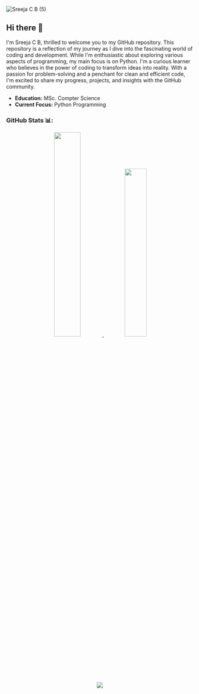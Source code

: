 
![Sreeja C B (5)](https://github.com/sreejacb/sreejacb/assets/101924446/43afb301-bd68-4339-8021-bb95b5fca454)


## Hi there 👋

I'm Sreeja C B, thrilled to welcome you to my GitHub repository. This repository is a reflection of my journey as I dive into the fascinating world of coding and development. While I'm enthusiastic about exploring various aspects of programming, my main focus is on Python.
I'm a curious learner who believes in the power of coding to transform ideas into reality. With a passion for problem-solving and a penchant for clean and efficient code, I'm excited to share my progress, projects, and insights with the GitHub community.

- **Education:** MSc. Compter Science 
- **Current Focus:** Python Programming

### GitHub Stats 📊:


<div align="center" >
<a  href="https://github.com/mkswagger">

<img src="https://github-readme-stats.vercel.app/api?username=sreejacb&include_all_commits=true&count_private=true&show_icons=true&line_height=20&title_color=7A7ADB&icon_color=2234AE&text_color=D3D3D3&bg_color=0,000000,130F40" width="37.5%">
<img src="https://github-readme-streak-stats.herokuapp.com/?user=sreejacb&theme=dark"  width="34%">
</a>




[![](https://visitcount.itsvg.in/api?id=sreejacb&label=Profile%20Views&color=12&icon=5&pretty=true)](https://visitcount.itsvg.in)

